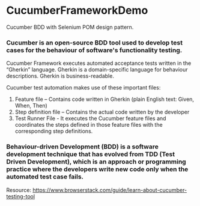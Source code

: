 # CucumberFrameworkDemo
Cucumber BDD with Selenium POM design pattern.

### Cucumber is an open-source BDD tool used to develop test cases for the behaviour of software's functionality testing.

Cucumber Framework executes automated acceptance tests written in the “Gherkin” language. Gherkin is a domain-specific language for behaviour descriptions. Gherkin is business-readable.

Cucumber test automation makes use of these important files:
1. Feature file – Contains code written in Gherkin (plain English text: Given, When, Then) 
2. Step definition file – Contains the actual code written by the developer
3. Test Runner File - It executes the Cucumber feature files and coordinates the steps defined in those feature files with the corresponding step definitions.

### Behaviour-driven Development (BDD) is a software development technique that has evolved from TDD (Test Driven Development), which is an approach or programming practice where the developers write new code only when the automated test case fails.

Resource: https://www.browserstack.com/guide/learn-about-cucumber-testing-tool
